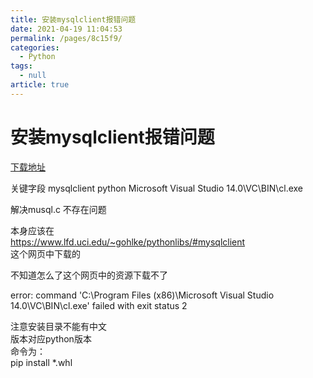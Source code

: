 ```yaml
---
title: 安装mysqlclient报错问题
date: 2021-04-19 11:04:53
permalink: /pages/8c15f9/
categories: 
  - Python
tags: 
  - null
article: true
---
```

# 安装mysqlclient报错问题  

[下载地址](https://github.com/AngusWG/TestProject/tree/master/%E5%B7%A5%E5%85%B7/%E8%A7%A3%E5%86%B3%E5%90%84%E7%A7%8D%E7%96%91%E9%9A%BE%E6%9D%82%E7%97%87%E7%9A%84%E7%8E%AF%E5%A2%83%E5%8C%85/mysqlclient%20wheel)    
    
关键字段 mysqlclient python  Microsoft Visual Studio 14.0\VC\BIN\cl.exe    
    
解决musql.c 不存在问题     
    
本身应该在     
https://www.lfd.uci.edu/~gohlke/pythonlibs/#mysqlclient     
这个网页中下载的     
    
不知道怎么了这个网页中的资源下载不了     
    
error: command 'C:\\Program Files (x86)\\Microsoft Visual Studio 14.0\\VC\\BIN\\cl.exe' failed with exit status 2    
    
注意安装目录不能有中文    
版本对应python版本    
命令为：    
pip install *.whl     
